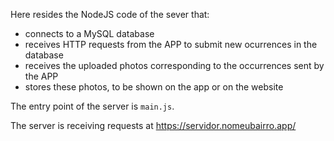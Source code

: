 Here resides the NodeJS code of the sever that: 

 - connects to a MySQL database
 - receives HTTP requests from the APP to submit new ocurrences in the database
 - receives the uploaded photos corresponding to the occurrences sent by the APP
 - stores these photos, to be shown on the app or on the website

 The entry point of the server is `main.js`.
 
 The server is receiving requests at https://servidor.nomeubairro.app/

